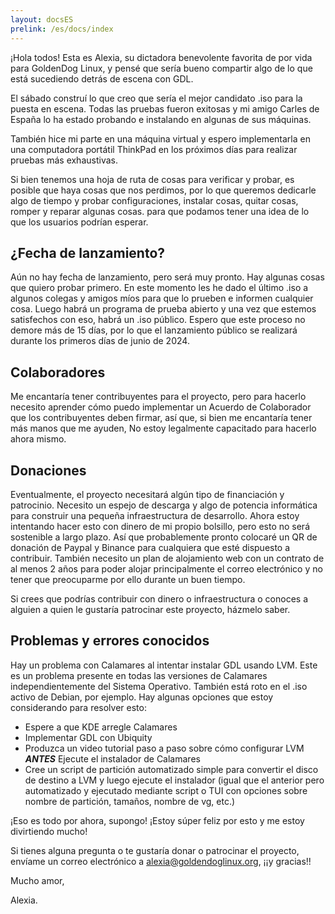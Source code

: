 ```yaml
---
layout: docsES
prelink: /es/docs/index
---
```


¡Hola todos! Esta es Alexia, su dictadora benevolente favorita de por vida para GoldenDog Linux, y pensé que sería bueno compartir algo de lo que está sucediendo detrás de escena con GDL.

El sábado construí lo que creo que sería el mejor candidato .iso para la puesta en escena. Todas las pruebas fueron exitosas y mi amigo Carles de España lo ha estado probando e instalando en algunas de sus máquinas.

También hice mi parte en una máquina virtual y espero implementarla en una computadora portátil ThinkPad en los próximos días para realizar pruebas más exhaustivas.

Si bien tenemos una hoja de ruta de cosas para verificar y probar, es posible que haya cosas que nos perdimos, por lo que queremos dedicarle algo de tiempo y probar configuraciones, instalar cosas, quitar cosas, romper y reparar algunas cosas.
para que podamos tener una idea de lo que los usuarios podrían esperar.

## ¿Fecha de lanzamiento?
Aún no hay fecha de lanzamiento, pero será muy pronto. Hay algunas cosas que quiero probar primero. En este momento les he dado el último .iso a algunos colegas y amigos míos para que lo prueben e informen cualquier cosa.
Luego habrá un programa de prueba abierto y una vez que estemos satisfechos con eso, habrá un .iso público.
Espero que este proceso no demore más de 15 días, por lo que el lanzamiento público se realizará durante los primeros días de junio de 2024.

## Colaboradores

Me encantaría tener contribuyentes para el proyecto, pero para hacerlo necesito aprender cómo puedo implementar un Acuerdo de Colaborador que los contribuyentes deben firmar, así que, si bien me encantaría tener más manos que me ayuden,
No estoy legalmente capacitado para hacerlo ahora mismo.

## Donaciones

Eventualmente, el proyecto necesitará algún tipo de financiación y patrocinio. Necesito un espejo de descarga y algo de potencia informática para construir una pequeña infraestructura de desarrollo. Ahora estoy intentando hacer esto con dinero de mi propio bolsillo, pero esto no será sostenible a largo plazo.
 Así que probablemente pronto colocaré un QR de donación de Paypal y Binance para cualquiera que esté dispuesto a contribuir.
También necesito un plan de alojamiento web con un contrato de al menos 2 años para poder alojar principalmente el correo electrónico y no tener que preocuparme por ello durante un buen tiempo.

Si crees que podrías contribuir con dinero o infraestructura o conoces a alguien a quien le gustaría patrocinar este proyecto, házmelo saber.


## Problemas y errores conocidos

Hay un problema con Calamares al intentar instalar GDL usando LVM. Este es un problema presente en todas las versiones de Calamares independientemente del Sistema Operativo. También está roto en el .iso activo de Debian, por ejemplo.
Hay algunas opciones que estoy considerando para resolver esto:

- Espere a que KDE arregle Calamares
- Implementar GDL con Ubiquity
- Produzca un video tutorial paso a paso sobre cómo configurar LVM **_ANTES_** Ejecute el instalador de Calamares
- Cree un script de partición automatizado simple para convertir el disco de destino a LVM y luego ejecute el instalador (igual que el anterior pero automatizado y ejecutado mediante script o TUI con opciones sobre nombre de partición, tamaños, nombre de vg, etc.)

¡Eso es todo por ahora, supongo!
¡Estoy súper feliz por esto y me estoy divirtiendo mucho!

Si tienes alguna pregunta o te gustaría donar o patrocinar el proyecto, envíame un correo electrónico a alexia@goldendoglinux.org, ¡¡y gracias!!

Mucho amor,

Alexia.




  